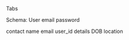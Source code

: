 Tabs

Schema:
    User
        email
        password

   contact
        name
        email
        user_id
        details
        DOB
        location     

